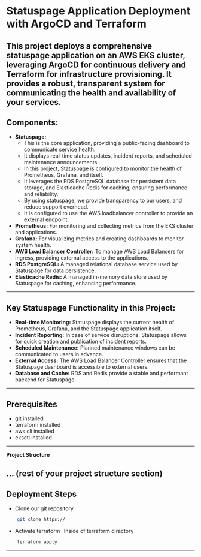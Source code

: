 # Statuspage Application Deployment with ArgoCD and Terraform

This project deploys a comprehensive statuspage application on an AWS EKS cluster, leveraging ArgoCD for continuous delivery and Terraform for infrastructure provisioning. It provides a robust, transparent system for communicating the health and availability of your services.
---------------------------------------------------------------------------------------------------------------------
## Components:

* **Statuspage:**
    * This is the core application, providing a public-facing dashboard to communicate service health.
    * It displays real-time status updates, incident reports, and scheduled maintenance announcements.
    * In this project, Statuspage is configured to monitor the health of Prometheus, Grafana, and itself.
    * It leverages the RDS PostgreSQL database for persistent data storage, and Elasticache Redis for caching, ensuring performance and reliability.
    * By using statuspage, we provide transparency to our users, and reduce support overhead.
    * It is configured to use the AWS loadbalancer controller to provide an external endpoint.
* **Prometheus:** For monitoring and collecting metrics from the EKS cluster and applications.
* **Grafana:** For visualizing metrics and creating dashboards to monitor system health.
* **AWS Load Balancer Controller:** To manage AWS Load Balancers for ingress, providing external access to the applications.
* **RDS PostgreSQL:** A managed relational database service used by Statuspage for data persistence.
* **Elasticache Redis:** A managed in-memory data store used by Statuspage for caching, enhancing performance.
---------------------------------------------------------------------------------------------------------------------
## Key Statuspage Functionality in this Project:

* **Real-time Monitoring:** Statuspage displays the current health of Prometheus, Grafana, and the Statuspage application itself.
* **Incident Reporting:** In case of service disruptions, Statuspage allows for quick creation and publication of incident reports.
* **Scheduled Maintenance:** Planned maintenance windows can be communicated to users in advance.
* **External Access:** The AWS Load Balancer Controller ensures that the Statuspage dashboard is accessible to external users.
* **Database and Cache:** RDS and Redis provide a stable and performant backend for Statuspage.
---------------------------------------------------------------------------------------------------------------------
## Prerequisites
* git installed
* terraform installed
* aws cli installed 
* eksctl installed
---------------------------------------------------------------------------------------------------------------------  
**Project Structure**

... (rest of your project structure section)
---------------------------------------------------------------------------------------------------------------------
## Deployment Steps 
* Clone our git repository
```bash
    git clone https://
```

* Activate terraform -Inside of terraform diractory 
```bash
    terraform apply
```
---------------------------------------------------------------------------------------------------------------------

